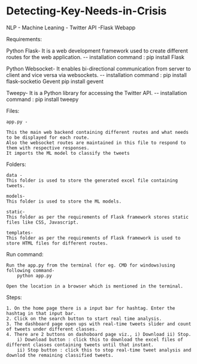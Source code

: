 # Detecting-Key-Needs-in-Crisis
NLP - Machine Leaning - Twitter API -Flask Webapp

Requirements:

Python Flask-
It is a web development framework used to create different routes for the web application.
	-- installation command : pip install Flask

Python Websocket-
It enables bi-directional communication from server to client and vice versa via websockets.
	-- installation command : pip install flask-socketio
Gevent
		pip install gevent
	
Tweepy-
It is a Python library for accessing the Twitter API.
	-- installation command : pip install tweepy
	
Files:

	app.py -
	
	This the main web backend containing different routes and what needs to be displayed for each route.
	Also the websocket routes are maintained in this file to respond to them with respective responses.
	It imports the ML model to classify the tweets
	
Folders:
	
	data - 
	This folder is used to store the generated excel file containing tweets.
	
	models-
	This folder is used to store the ML models.
	
	static-
	This folder as per the requirements of Flask framework stores static files like CSS, Javascript.
	
	templates-
	This folder as per the requirements of Flask framework is used to store HTML files for different routes.
	
Run command:

	Run the app.py from the terminal (for eg. CMD for windows)using following command-
		python app.py
		
	Open the location in a browser which is mentioned in the terminal.
Steps:

	1. On the home page there is a input bar for hashtag. Enter the hashtag in that input bar.
	2. Click on the search button to start real time analysis.
	3. The dashboard page open ups with real-time tweets slider and count of tweets under different classes.
	4. There are 2 buttons on dashoboard page viz., i) Download ii) Stop.
		i) Download button : click this to download the excel files of different classes containing tweets until that instant.
		ii) Stop button : click this to stop real-time tweet analysis and downlod the remaining classified tweets. 
